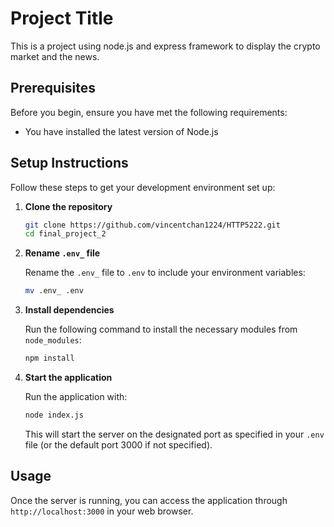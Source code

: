 # Project Title

This is a project using node.js and express framework to display the crypto market and the news.

## Prerequisites

Before you begin, ensure you have met the following requirements:

- You have installed the latest version of Node.js

## Setup Instructions

Follow these steps to get your development environment set up:

1. **Clone the repository**

   ```bash
   git clone https://github.com/vincentchan1224/HTTP5222.git
   cd final_project_2
   ```

2. **Rename `.env_` file**

   Rename the `.env_` file to `.env` to include your environment variables:

   ```bash
   mv .env_ .env
   ```

3. **Install dependencies**

   Run the following command to install the necessary modules from `node_modules`:

   ```bash
   npm install
   ```

4. **Start the application**

   Run the application with:

   ```bash
   node index.js
   ```

   This will start the server on the designated port as specified in your `.env` file (or the default port 3000 if not specified).

## Usage

Once the server is running, you can access the application through `http://localhost:3000` in your web browser.
